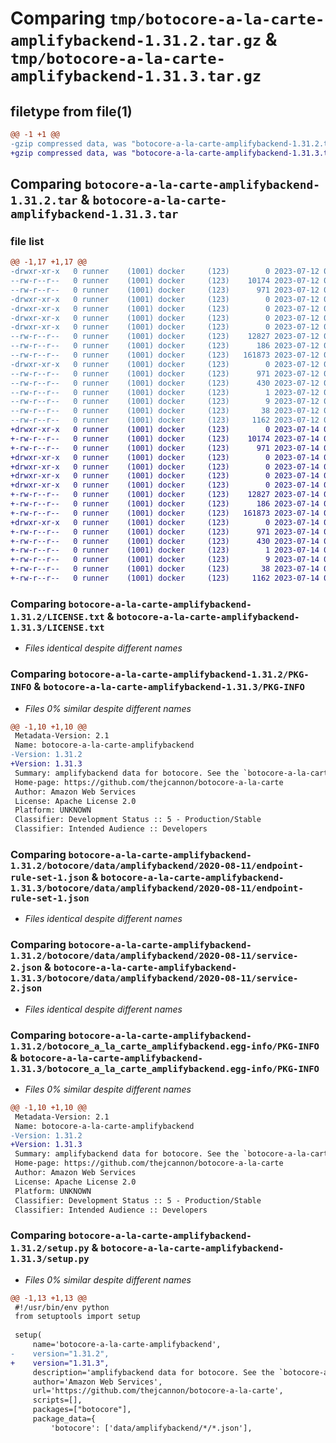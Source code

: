 # Comparing `tmp/botocore-a-la-carte-amplifybackend-1.31.2.tar.gz` & `tmp/botocore-a-la-carte-amplifybackend-1.31.3.tar.gz`

## filetype from file(1)

```diff
@@ -1 +1 @@
-gzip compressed data, was "botocore-a-la-carte-amplifybackend-1.31.2.tar", last modified: Wed Jul 12 01:44:18 2023, max compression
+gzip compressed data, was "botocore-a-la-carte-amplifybackend-1.31.3.tar", last modified: Fri Jul 14 01:45:52 2023, max compression
```

## Comparing `botocore-a-la-carte-amplifybackend-1.31.2.tar` & `botocore-a-la-carte-amplifybackend-1.31.3.tar`

### file list

```diff
@@ -1,17 +1,17 @@
-drwxr-xr-x   0 runner    (1001) docker     (123)        0 2023-07-12 01:44:18.387058 botocore-a-la-carte-amplifybackend-1.31.2/
--rw-r--r--   0 runner    (1001) docker     (123)    10174 2023-07-12 01:44:18.000000 botocore-a-la-carte-amplifybackend-1.31.2/LICENSE.txt
--rw-r--r--   0 runner    (1001) docker     (123)      971 2023-07-12 01:44:18.387058 botocore-a-la-carte-amplifybackend-1.31.2/PKG-INFO
-drwxr-xr-x   0 runner    (1001) docker     (123)        0 2023-07-12 01:44:18.383058 botocore-a-la-carte-amplifybackend-1.31.2/botocore/
-drwxr-xr-x   0 runner    (1001) docker     (123)        0 2023-07-12 01:44:18.383058 botocore-a-la-carte-amplifybackend-1.31.2/botocore/data/
-drwxr-xr-x   0 runner    (1001) docker     (123)        0 2023-07-12 01:44:18.383058 botocore-a-la-carte-amplifybackend-1.31.2/botocore/data/amplifybackend/
-drwxr-xr-x   0 runner    (1001) docker     (123)        0 2023-07-12 01:44:18.383058 botocore-a-la-carte-amplifybackend-1.31.2/botocore/data/amplifybackend/2020-08-11/
--rw-r--r--   0 runner    (1001) docker     (123)    12827 2023-07-12 01:44:12.000000 botocore-a-la-carte-amplifybackend-1.31.2/botocore/data/amplifybackend/2020-08-11/endpoint-rule-set-1.json
--rw-r--r--   0 runner    (1001) docker     (123)      186 2023-07-12 01:44:12.000000 botocore-a-la-carte-amplifybackend-1.31.2/botocore/data/amplifybackend/2020-08-11/paginators-1.json
--rw-r--r--   0 runner    (1001) docker     (123)   161873 2023-07-12 01:44:12.000000 botocore-a-la-carte-amplifybackend-1.31.2/botocore/data/amplifybackend/2020-08-11/service-2.json
-drwxr-xr-x   0 runner    (1001) docker     (123)        0 2023-07-12 01:44:18.387058 botocore-a-la-carte-amplifybackend-1.31.2/botocore_a_la_carte_amplifybackend.egg-info/
--rw-r--r--   0 runner    (1001) docker     (123)      971 2023-07-12 01:44:18.000000 botocore-a-la-carte-amplifybackend-1.31.2/botocore_a_la_carte_amplifybackend.egg-info/PKG-INFO
--rw-r--r--   0 runner    (1001) docker     (123)      430 2023-07-12 01:44:18.000000 botocore-a-la-carte-amplifybackend-1.31.2/botocore_a_la_carte_amplifybackend.egg-info/SOURCES.txt
--rw-r--r--   0 runner    (1001) docker     (123)        1 2023-07-12 01:44:18.000000 botocore-a-la-carte-amplifybackend-1.31.2/botocore_a_la_carte_amplifybackend.egg-info/dependency_links.txt
--rw-r--r--   0 runner    (1001) docker     (123)        9 2023-07-12 01:44:18.000000 botocore-a-la-carte-amplifybackend-1.31.2/botocore_a_la_carte_amplifybackend.egg-info/top_level.txt
--rw-r--r--   0 runner    (1001) docker     (123)       38 2023-07-12 01:44:18.387058 botocore-a-la-carte-amplifybackend-1.31.2/setup.cfg
--rw-r--r--   0 runner    (1001) docker     (123)     1162 2023-07-12 01:44:18.000000 botocore-a-la-carte-amplifybackend-1.31.2/setup.py
+drwxr-xr-x   0 runner    (1001) docker     (123)        0 2023-07-14 01:45:52.786478 botocore-a-la-carte-amplifybackend-1.31.3/
+-rw-r--r--   0 runner    (1001) docker     (123)    10174 2023-07-14 01:45:52.000000 botocore-a-la-carte-amplifybackend-1.31.3/LICENSE.txt
+-rw-r--r--   0 runner    (1001) docker     (123)      971 2023-07-14 01:45:52.786478 botocore-a-la-carte-amplifybackend-1.31.3/PKG-INFO
+drwxr-xr-x   0 runner    (1001) docker     (123)        0 2023-07-14 01:45:52.782478 botocore-a-la-carte-amplifybackend-1.31.3/botocore/
+drwxr-xr-x   0 runner    (1001) docker     (123)        0 2023-07-14 01:45:52.782478 botocore-a-la-carte-amplifybackend-1.31.3/botocore/data/
+drwxr-xr-x   0 runner    (1001) docker     (123)        0 2023-07-14 01:45:52.782478 botocore-a-la-carte-amplifybackend-1.31.3/botocore/data/amplifybackend/
+drwxr-xr-x   0 runner    (1001) docker     (123)        0 2023-07-14 01:45:52.786478 botocore-a-la-carte-amplifybackend-1.31.3/botocore/data/amplifybackend/2020-08-11/
+-rw-r--r--   0 runner    (1001) docker     (123)    12827 2023-07-14 01:45:44.000000 botocore-a-la-carte-amplifybackend-1.31.3/botocore/data/amplifybackend/2020-08-11/endpoint-rule-set-1.json
+-rw-r--r--   0 runner    (1001) docker     (123)      186 2023-07-14 01:45:44.000000 botocore-a-la-carte-amplifybackend-1.31.3/botocore/data/amplifybackend/2020-08-11/paginators-1.json
+-rw-r--r--   0 runner    (1001) docker     (123)   161873 2023-07-14 01:45:44.000000 botocore-a-la-carte-amplifybackend-1.31.3/botocore/data/amplifybackend/2020-08-11/service-2.json
+drwxr-xr-x   0 runner    (1001) docker     (123)        0 2023-07-14 01:45:52.786478 botocore-a-la-carte-amplifybackend-1.31.3/botocore_a_la_carte_amplifybackend.egg-info/
+-rw-r--r--   0 runner    (1001) docker     (123)      971 2023-07-14 01:45:52.000000 botocore-a-la-carte-amplifybackend-1.31.3/botocore_a_la_carte_amplifybackend.egg-info/PKG-INFO
+-rw-r--r--   0 runner    (1001) docker     (123)      430 2023-07-14 01:45:52.000000 botocore-a-la-carte-amplifybackend-1.31.3/botocore_a_la_carte_amplifybackend.egg-info/SOURCES.txt
+-rw-r--r--   0 runner    (1001) docker     (123)        1 2023-07-14 01:45:52.000000 botocore-a-la-carte-amplifybackend-1.31.3/botocore_a_la_carte_amplifybackend.egg-info/dependency_links.txt
+-rw-r--r--   0 runner    (1001) docker     (123)        9 2023-07-14 01:45:52.000000 botocore-a-la-carte-amplifybackend-1.31.3/botocore_a_la_carte_amplifybackend.egg-info/top_level.txt
+-rw-r--r--   0 runner    (1001) docker     (123)       38 2023-07-14 01:45:52.786478 botocore-a-la-carte-amplifybackend-1.31.3/setup.cfg
+-rw-r--r--   0 runner    (1001) docker     (123)     1162 2023-07-14 01:45:52.000000 botocore-a-la-carte-amplifybackend-1.31.3/setup.py
```

### Comparing `botocore-a-la-carte-amplifybackend-1.31.2/LICENSE.txt` & `botocore-a-la-carte-amplifybackend-1.31.3/LICENSE.txt`

 * *Files identical despite different names*

### Comparing `botocore-a-la-carte-amplifybackend-1.31.2/PKG-INFO` & `botocore-a-la-carte-amplifybackend-1.31.3/PKG-INFO`

 * *Files 0% similar despite different names*

```diff
@@ -1,10 +1,10 @@
 Metadata-Version: 2.1
 Name: botocore-a-la-carte-amplifybackend
-Version: 1.31.2
+Version: 1.31.3
 Summary: amplifybackend data for botocore. See the `botocore-a-la-carte` package for more info.
 Home-page: https://github.com/thejcannon/botocore-a-la-carte
 Author: Amazon Web Services
 License: Apache License 2.0
 Platform: UNKNOWN
 Classifier: Development Status :: 5 - Production/Stable
 Classifier: Intended Audience :: Developers
```

### Comparing `botocore-a-la-carte-amplifybackend-1.31.2/botocore/data/amplifybackend/2020-08-11/endpoint-rule-set-1.json` & `botocore-a-la-carte-amplifybackend-1.31.3/botocore/data/amplifybackend/2020-08-11/endpoint-rule-set-1.json`

 * *Files identical despite different names*

### Comparing `botocore-a-la-carte-amplifybackend-1.31.2/botocore/data/amplifybackend/2020-08-11/service-2.json` & `botocore-a-la-carte-amplifybackend-1.31.3/botocore/data/amplifybackend/2020-08-11/service-2.json`

 * *Files identical despite different names*

### Comparing `botocore-a-la-carte-amplifybackend-1.31.2/botocore_a_la_carte_amplifybackend.egg-info/PKG-INFO` & `botocore-a-la-carte-amplifybackend-1.31.3/botocore_a_la_carte_amplifybackend.egg-info/PKG-INFO`

 * *Files 0% similar despite different names*

```diff
@@ -1,10 +1,10 @@
 Metadata-Version: 2.1
 Name: botocore-a-la-carte-amplifybackend
-Version: 1.31.2
+Version: 1.31.3
 Summary: amplifybackend data for botocore. See the `botocore-a-la-carte` package for more info.
 Home-page: https://github.com/thejcannon/botocore-a-la-carte
 Author: Amazon Web Services
 License: Apache License 2.0
 Platform: UNKNOWN
 Classifier: Development Status :: 5 - Production/Stable
 Classifier: Intended Audience :: Developers
```

### Comparing `botocore-a-la-carte-amplifybackend-1.31.2/setup.py` & `botocore-a-la-carte-amplifybackend-1.31.3/setup.py`

 * *Files 0% similar despite different names*

```diff
@@ -1,13 +1,13 @@
 #!/usr/bin/env python
 from setuptools import setup
 
 setup(
     name='botocore-a-la-carte-amplifybackend',
-    version="1.31.2",
+    version="1.31.3",
     description='amplifybackend data for botocore. See the `botocore-a-la-carte` package for more info.',
     author='Amazon Web Services',
     url='https://github.com/thejcannon/botocore-a-la-carte',
     scripts=[],
     packages=["botocore"],
     package_data={
         'botocore': ['data/amplifybackend/*/*.json'],
```


